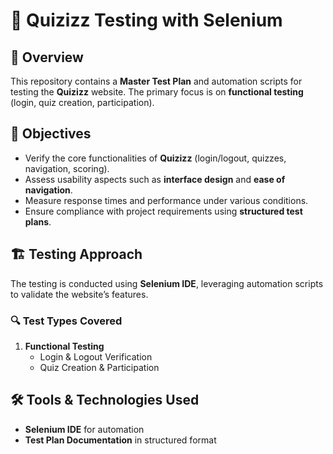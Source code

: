 # 📌 Quizizz Testing with Selenium

## 📝 Overview
This repository contains a **Master Test Plan** and automation scripts for testing the **Quizizz** website. The primary focus is on **functional testing** (login, quiz creation, participation).

## 🎯 Objectives
- Verify the core functionalities of **Quizizz** (login/logout, quizzes, navigation, scoring).
- Assess usability aspects such as **interface design** and **ease of navigation**.
- Measure response times and performance under various conditions.
- Ensure compliance with project requirements using **structured test plans**.

## 🏗️ Testing Approach
The testing is conducted using **Selenium IDE**, leveraging automation scripts to validate the website’s features. 

### 🔍 Test Types Covered
1. **Functional Testing**  
   - Login & Logout Verification  
   - Quiz Creation & Participation   

## 🛠️ Tools & Technologies Used
- **Selenium IDE** for automation  
- **Test Plan Documentation** in structured format
